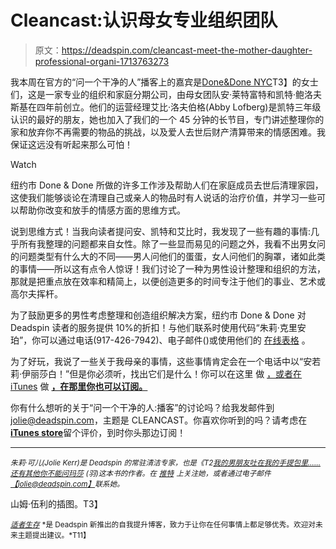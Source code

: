 # Cleancast:认识母女专业组织团队

> 原文：<https://deadspin.com/cleancast-meet-the-mother-daughter-professional-organi-1713763273>

我本周在官方的“问一个干净的人”播客上的嘉宾是[Done&Done NYC](http://www.doneanddonenyc.com/)T3】的女士们，这是一家专业的组织和家庭分期公司，由母女团队安·莱特富特和凯特·鲍洛夫斯基在四年前创立。他们的运营经理艾比·洛夫伯格(Abby Lofberg)是凯特三年级认识的最好的朋友，她也加入了我们的一个 45 分钟的长节目，专门讲述整理你的家和放弃你不再需要的物品的挑战，以及爱人去世后财产清算带来的情感困难。我保证这远没有听起来那么可怕！

Watch

纽约市 Done & Done 所做的许多工作涉及帮助人们在家庭成员去世后清理家园，这使我们能够谈论在清理自己或亲人的物品时有人说话的治疗价值，并学习一些可以帮助你改变和放手的情感方面的思维方式。

说到思维方式！当我向读者提问安、凯特和艾比时，我发现了一些有趣的事情:几乎所有我整理的问题都来自女性。除了一些显而易见的问题之外，我看不出男女问的问题类型有什么大的不同——男人问他们的蛋蛋，女人问他们的胸罩，诸如此类的事情——所以这有点令人惊讶！我们讨论了一种为男性设计整理和组织的方法，那就是把重点放在效率和精简上，以便创造更多的时间专注于他们的事业、艺术或高尔夫挥杆。

为了鼓励更多的男性考虑整理和创造组织解决方案，纽约市 Done & Done 对 Deadspin 读者的服务提供 10%的折扣！与他们联系时使用代码“朱莉·克里安珀”，你可以通过电话(917-426-7942)、电子邮件()或使用他们的 [在线表格](http://www.doneanddonenyc.com/contact/) 。

为了好玩，我说了一些关于我母亲的事情，这些事情肯定会在一个电话中以“安若莉·伊丽莎白！”但是你必须听，找出它们是什么！你可以在这里 做 [，或者在 iTunes](http://www.heritageradionetwork.org/episodes/8301-Ask-a-Clean-Person-Episode-7-Order-Out-of-Chaos) 做 [**，在那里你也可以订阅。**](https://itunes.apple.com/us/podcast/ask-a-clean-person/id996183661?mt=2)

你有什么想听的关于“问一个干净的人:播客”的讨论吗？给我发邮件到[jolie@deadspin.com](https://mail.google.com/mail/?view=cm&fs=1&tf=1&to=jolie@deadspin.com)，主题是 CLEANCAST。你喜欢你听到的吗？请考虑在[**iTunes store**](https://itunes.apple.com/us/podcast/ask-a-clean-person/id996183661?mt=2)留个评价，到时你头那边订阅！

* * *

*<small>朱莉·可儿(Jolie Kerr)是 Deadspin 的常驻清洁专家，也是《T2</small>*[*<small>我的男朋友吐在我的手提包里……还有其他你不能问玛莎</small>*](http://widgets.penguin.com/Pages/affiliateLanding/index.aspx?isbn=9780142196939) *<small>(羽)这本书的作者。在</small>* [*<small>推特</small>*](https://twitter.com/joliekerr) *<small>上关注她，或者通过电子邮件</small>*[*<small>【jolie@deadspin.com】</small>*](https://mail.google.com/mail/?view=cm&fs=1&tf=1&to=jolie@deadspin.com)*<small>联系她。</small>*

山姆·伍利的插图。T3】

[<small>*适者生存*</small>](http://adequateman.deadspin.com/) <small>*是 Deadspin 新推出的自我提升博客，致力于让你在任何事情上都足够优秀。欢迎对未来主题提出建议。*T11】</small>